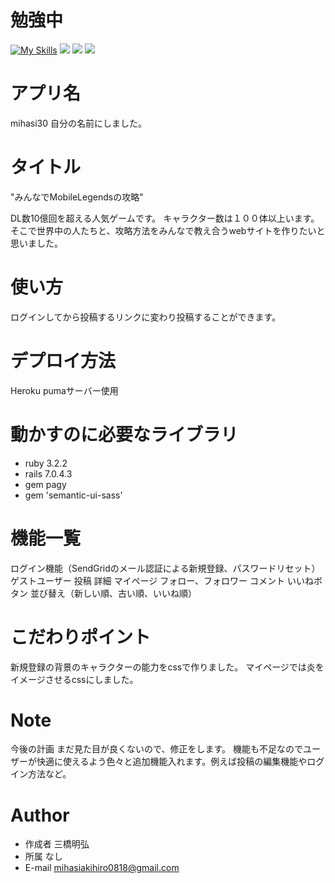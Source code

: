 # 勉強中
[![My Skills](https://skillicons.dev/icons?i=js,html,css)](https://skillicons.dev)
![](https://img.shields.io/badge/-ruby%20v3.2.2%20-red)
![](https://img.shields.io/badge/-rails%20v7.0.4.3-redruby)
![](https://img.shields.io/badge/-Docker%20v20.10.22-blue)


# アプリ名
mihasi30
自分の名前にしました。

# タイトル
"みんなでMobileLegendsの攻略"

 DL数10億回を超える人気ゲームです。
 キャラクター数は１００体以上います。
 そこで世界中の人たちと、攻略方法をみんなで教え合うwebサイトを作りたいと思いました。

 # 使い方
ログインしてから投稿するリンクに変わり投稿することができます。


# デプロイ方法
 Heroku
 pumaサーバー使用


# 動かすのに必要なライブラリ
* ruby 3.2.2
* rails 7.0.4.3
* gem pagy
* gem 'semantic-ui-sass'

# 機能一覧
ログイン機能（SendGridのメール認証による新規登録、パスワードリセット）
ゲストユーザー
投稿
詳細
マイページ
フォロー、フォロワー
コメント
いいねボタン
並び替え（新しい順、古い順、いいね順）


# こだわりポイント
新規登録の背景のキャラクターの能力をcssで作りました。
マイページでは炎をイメージさせるcssにしました。

# Note
今後の計画
まだ見た目が良くないので、修正をします。
機能も不足なのでユーザーが快適に使えるよう色々と追加機能入れます。例えば投稿の編集機能やログイン方法など。

# Author
* 作成者
三橋明弘
* 所属
なし
* E-mail
 mihasiakihiro0818@gmail.com
